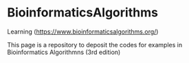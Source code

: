 # BioinformaticsAlgorithms
Learning (https://www.bioinformaticsalgorithms.org/)

This page is a repository to deposit the codes for examples in Bioinformatics Algorithmns (3rd edition)
